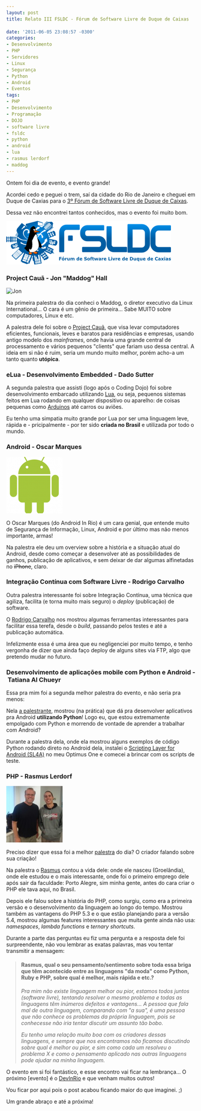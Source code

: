 ```yaml
---
layout: post
title: Relato III FSLDC - Fórum de Software Livre de Duque de Caixas

date: '2011-06-05 23:08:57 -0300'
categories:
- Desenvolvimento
- PHP
- Servidores
- Linux
- Segurança
- Python
- Android
- Eventos
tags:
- PHP
- Desenvolvimento
- Programação
- DOJO
- software livre
- fsldc
- python
- android
- lua
- rasmus lerdorf
- maddog
---
```

<p style="text-align: left;">Ontem foi dia de evento, e evento grande!</p>
<p>Acordei cedo e peguei o trem, saí da cidade do Rio de Janeiro e cheguei em Duque de Caxias para o <a href="http://forumsoftwarelivre.com.br/2011/">3º Fórum de Software Livre de Duque de Caixas</a>.</p>
<p>Dessa vez não encontrei tantos conhecidos, mas o evento foi muito bom.</p>
<p><img class="size-full wp-image-1565 aligncenter" title="FSLDC" src="/assets/uploads/2011/06/fsldc.png" alt="" width="439" height="116" /></p>
<h3>Project Cauã - Jon "Maddog" Hall</h3>
<p><img title="Jon "Maddog" Hall" src="http://upload.wikimedia.org/wikipedia/commons/thumb/c/cd/Jon_maddog_abr.jpg/200px-Jon_maddog_abr.jpg" alt="Jon "Maddog" Hall" width="150" /></p>
<p>Na primeira palestra do dia conheci o Maddog, o diretor executivo da Linux International... O cara é um gênio de primeira... Sabe MUITO sobre computadores, Linux e etc.</p>
<p>A palestra dele foi sobre o <a href="http://www.projectcaua.org/">Project Cauã</a>, que visa levar computadores eficientes, funcionais, leves e baratos para residências e empresas, usando antigo modelo dos <em>mainframes</em>, onde havia uma grande central de processamento e vários pequenos "clients" que fariam uso dessa central. A ideia em si não é ruim, seria um mundo muito melhor, porém acho-a um tanto quanto <strong>utópica</strong>.</p>
<h3>eLua - Desenvolvimento Embedded - Dado Sutter</h3>
<p>A segunda palestra que assisti (logo após o Coding Dojo) foi sobre desenvolvimento embarcado utilizando <a href="http://www.lua.org/portugues.html">Lua</a>, ou seja, pequenos sistemas feitos em Lua rodando em qualquer dispositivo ou aparelho: de coisas pequenas como <a href="http://pt.wikipedia.org/wiki/Arduino">Arduinos</a> até carros ou aviões.</p>
<p>Eu tenho uma simpatia muito grande por Lua por ser uma linguagem leve, rápida e - pricipalmente - por ter sido <strong>criada no Brasil</strong> e utilizada por todo o mundo.</p>
<h3>Android - Oscar Marques</h3>
<p><a href="/assets/uploads/2011/06/android.png"><img class="alignright size-thumbnail wp-image-1572" title="Android" src="/assets/uploads/2011/06/android-150x150.png" alt="" width="150" height="150" /></a></p>
<p>O Oscar Marques (do <span class="removed_link" title="http://www.androidinrio.com.br/">Android In Rio</span>) é um cara genial, que entende muito de Segurança de Informação, Linux, Android e por último mas não menos importante, armas!</p>
<p>Na palestra ele deu um overview sobre a história e a situação atual do Android, desde como começar a desenvolver até as possibilidades de ganhos, publicação de aplicativos, e sem deixar de dar algumas alfinetadas no <del>iPhone</del>, claro.</p>
<h3>Integração Contínua com Software Livre - Rodrigo Carvalho</h3>
<p>Outra palestra interessante foi sobre Integração Contínua, uma técnica que agiliza, facilita (e torna muito mais seguro) o <em>deploy</em> (publicação) de software.</p>
<p>O <a href="http://www.rodrigocarvalho.blog.br/">Rodrigo Carvalho</a> nos mostrou algumas ferramentas interessantes para facilitar essa terefa, desde o <em>build</em>, passando pelos testes e até a publicação automática.</p>
<p>Infelizmente essa é uma área que eu negligenciei por muito tempo, e tenho vergonha de dizer que ainda faço deploy de alguns sites via FTP, algo que pretendo mudar no futuro.</p>
<h3>Desenvolvimento de aplicações mobile com Python e Android - Tatiana Al Chueyr</h3>
<p>Essa pra mim foi a segunda melhor palestra do evento, e não seria pra menos:</p>
<p>Nela <a href="http://twitter.com/tati_alchueyr">a palestrante</a>, mostrou (na prática) que dá pra desenvolver aplicativos pra Android <strong>utilizando Python</strong>! Logo eu, que estou extremamente empolgado com Python e morrendo de vontade de aprender a trabalhar com Android?</p>
<p>Durante a palestra dela, onde ela mostrou alguns exemplos de código Python rodando direto no Android dela, instalei o <a href="http://code.google.com/p/android-scripting/">Scripting Layer for Android (SL4A)</a> no meu Optimus One e comecei a brincar com os scripts de teste.</p>
<h3>PHP - Rasmus Lerdorf</h3>
<p><a href="/assets/uploads/2011/06/DSC08724.jpg"><img class="size-thumbnail wp-image-1578 " title="Rasmus Lerdorf, o criador do PHP" src="/assets/uploads/2011/06/DSC08724-150x150.jpg" alt="" width="150" height="150" /></a></p>
<p>Preciso dizer que essa foi a melhor <a href="http://talks.php.net/show/fsldc/">palestra</a> do dia? O criador falando sobre sua criação!</p>
<p>Na palestra o <a href="http://twitter.com/rasmus">Rasmus</a> contou a vida dele: onde ele nasceu (Groelândia), onde ele estudou e o mais interessante, onde foi o primeiro emprego dele após sair da faculdade: Porto Alegre, sim minha gente, antes do cara criar o PHP ele tava aqui, no Brasil.</p>
<p>Depois ele falou sobre a história do PHP, como surgiu, como era a primeira versão e o desenvolvimento da linguagem ao longo do tempo. Mostrou também as vantagens do PHP 5.3 e o que estão planejando para a versão 5.4, mostrou algumas features interessantes que muita gente ainda não usa: <em>namespaces</em>, <em>lambda functions</em> e <em>ternary shortcuts</em>.</p>
<p>Durante a parte das perguntas eu fiz uma pergunta e a resposta dele foi surpreendente, não vou lembrar as exatas palavras, mas vou tentar transmitir a mensagem:</p>
<blockquote>
<h4>Rasmus, qual o seu pensamento/sentimento sobre toda essa briga que têm acontecido entre as linguagens "da moda" como Python, Ruby e PHP, sobre qual é melhor, mais rápida e etc.?</h4>
<p><em>Pra mim não existe linguagem melhor ou pior, estamos todos juntos (software livre), tentando resolver o mesmo problema e todas as linguagens têm inúmeros defeitos e vantagens... A pessoa que fala mal de outra linguagem, comparando com "a sua", é uma pessoa que não conhece os problemas da própria linguagem, pois se conhecesse não iria tentar discutir um assunto tão bobo.</em></p>
<p><em>Eu tenho uma relação muito boa com os criadores dessas linguagens, e sempre que nos encontramos não ficamos discutindo sobre qual é melhor ou pior, e sim como cada um resolveu o problema X e como o pensamento aplicado nas outras linguagens pode ajudar na minha linguagem.</em></p></blockquote>
<p>O evento em si foi fantástico, e esse encontro vai ficar na lembrança... O próximo [evento] é o <a href="http://www.devinrio.com.br/">DevInRio</a> e que venham muitos outros!</p>
<p>Vou ficar por aqui pois o post acabou ficando maior do que imaginei. ;)</p>
<p>Um grande abraço e até a próxima!</p>
